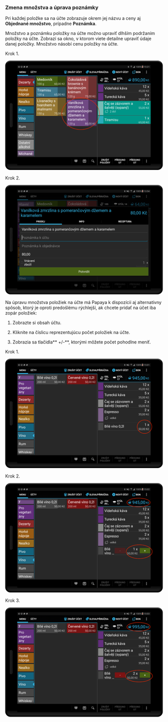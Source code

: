 ### Zmena množstva a úprava poznámky

Pri každej položke sa na účte zobrazuje okrem jej názvu a ceny aj **Objednané množstvo**, prípadne **Poznámka**.

Množstvo a poznámku položky na účte možno upraviť dlhším podržaním položky na účte. Zobrazí sa okno, v ktorom viete detailne upraviť údaje danej položky. Množstvo násobí cenu položky na účte.

Krok 1.

![](/assets/del.png)

Krok 2.

![](/assets/longpress.png)

Na úpravu množstva položiek na účte má Papaya k dispozícii aj alternatívny spôsob, ktorý je oproti predošlému rýchlejší, ak chcete pridať na účet iba zopár položiek:

1. Zobrazte si obsah účtu.

2. Kliknite na číslicu reprezentujúcu počet položiek na účte.

3. Zobrazia sa tlačidla** +\/-**, ktorými môžete počet pohodlne meniť.


Krok 1.

![](/assets/quick_plus1.png)

Krok 2.

![](/assets/quick_plus2.png)

Krok 3.

![](/assets/quick_plus3.png)

